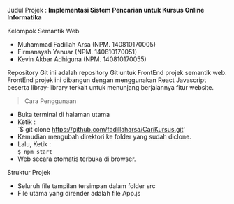Judul Projek : **Implementasi Sistem Pencarian untuk Kursus Online Informatika**

Kelompok Semantik Web
- Muhammad Fadillah Arsa (NPM. 140810170005)
- Firmansyah Yanuar (NPM. 140810170051)
- Kevin Akbar Adhiguna (NPM. 140810170055)

Repository Git ini adalah repository Git untuk FrontEnd projek semantik web. <br/> FrontEnd projek ini dibangun dengan menggunakan React Javascript beserta libray-library terkait untuk menunjang berjalannya fitur website.

> Cara Penggunaan
- Buka terminal di halaman utama
- Ketik : <br/> `$ git clone https://github.com/fadillaharsa/CariKursus.git'
- Kemudian mengubah direktori ke folder yang sudah diclone.
- Lalu, Ketik : <br/> `$ npm start`
- Web secara otomatis terbuka di browser.

Struktur Projek
- Seluruh file tampilan tersimpan dalam folder src
- File utama yang dirender adalah file App.js 
